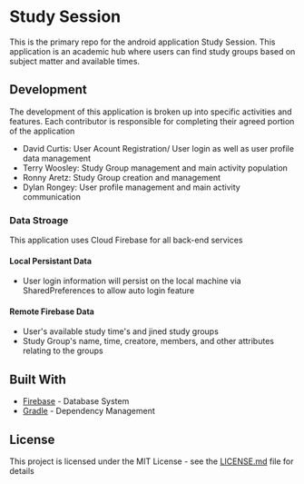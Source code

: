# Study Session

This is the primary repo for the android application Study Session. This application is an academic hub where users can find study groups based on subject matter and available times.

## Development

The development of this application is broken up into specific activities and features. Each contributor is responsible for completing their agreed portion of the application
  * David Curtis: User Acount Registration/ User login as well as user profile data management
  * Terry Woosley: Study Group management and main activity population
  * Ronny Aretz: Study Group creation and management
  * Dylan Rongey: User profile management and main activity communication

### Data Stroage

This application uses Cloud Firebase for all back-end services

#### Local Persistant Data
 * User login information will persist on the local machine via SharedPreferences to allow auto login feature
 
#### Remote Firebase Data
 * User's available study time's and jined study groups
 * Study Group's name, time, creatore, members, and other attributes relating to the groups

## Built With

* [Firebase](https://firebase.google.com/) - Database System
* [Gradle](https://gradle.org/) - Dependency Management

## License

This project is licensed under the MIT License - see the [LICENSE.md](LICENSE.md) file for details

